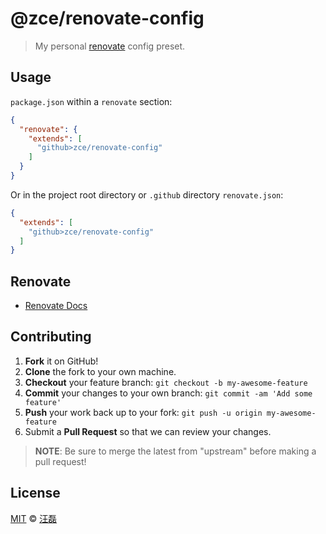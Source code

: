 # @zce/renovate-config

> My personal [renovate](https://renovate.whitesourcesoftware.com/) config preset.

## Usage

`package.json` within a `renovate` section:

```json
{
  "renovate": {
    "extends": [
      "github>zce/renovate-config"
    ]
  }
}
```

Or in the project root directory or `.github` directory `renovate.json`:

```json
{
  "extends": [
    "github>zce/renovate-config"
  ]
}
```

## Renovate

- [Renovate Docs](https://docs.renovatebot.com/)

## Contributing

1. **Fork** it on GitHub!
2. **Clone** the fork to your own machine.
3. **Checkout** your feature branch: `git checkout -b my-awesome-feature`
4. **Commit** your changes to your own branch: `git commit -am 'Add some feature'`
5. **Push** your work back up to your fork: `git push -u origin my-awesome-feature`
6. Submit a **Pull Request** so that we can review your changes.

> **NOTE**: Be sure to merge the latest from "upstream" before making a pull request!

## License

[MIT](license) &copy; [汪磊](https://zce.me)
